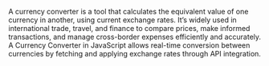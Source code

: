 A currency converter is a tool that calculates the equivalent value of one currency in another, using current exchange rates. It’s widely used in international trade, travel, and finance to compare prices, make informed transactions, and manage cross-border expenses efficiently and accurately.
A Currency Converter in JavaScript allows real-time conversion between currencies by fetching and applying exchange rates through API integration.
